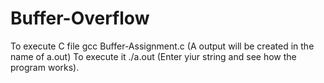 # Buffer-Overflow

To execute C file 
gcc Buffer-Assignment.c (A output will be created in the name of a.out)
To execute it ./a.out (Enter yiur string and see how the program works).
